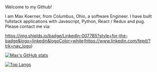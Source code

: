 Welcome to my Github!

I am Max Koerner, from Columbus, Ohio, a software Engineer. I have built fullstack applications with Javascript, Python, React / Redux and pug. Please contact me via:

<img>https://img.shields.io/badge/LinkedIn-0077B5?style=for-the-badge&logo=linkedin&logoColor=white</img>(https://www.linkedin.com/feed/?trk=nav_logo)


<!-- ![visitors](https://visitor-badge.glitch.me/badge?page_id=${mkoerner570}.${mkoerner570}) -->

[![Max's GitHub stats](https://github-readme-stats.vercel.app/api?username=mkoerner&theme=dark)](https://github.com/mkoerner570/github-readme-stats)

[![Top Langs](https://github-readme-stats.vercel.app/api/top-langs/?username=mkoerner570&theme=dark&langs_count=8)](https://github.com/mkoerner570/github-readme-stats)

<!--
**mkoerner570/mkoerner570** is a ✨ _special_ ✨ repository because its `README.md` (this file) appears on your GitHub profile.

Here are some ideas to get you started:

- 🔭 I’m currently working on ...
- 🌱 I’m currently learning ...
- 👯 I’m looking to collaborate on ...
- 🤔 I’m looking for help with ...
- 💬 Ask me about ...
- 📫 How to reach me: ...
- 😄 Pronouns: ...
- ⚡ Fun fact: ...
-->
